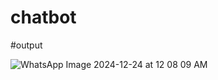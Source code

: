 # chatbot

#output

![WhatsApp Image 2024-12-24 at 12 08 09 AM](https://github.com/user-attachments/assets/95695245-1825-40e0-9f93-56cc789efb02)
